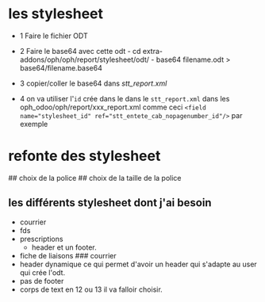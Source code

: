 # les stylesheet
- 1 Faire le fichier ODT
- 2 Faire le base64 avec cette odt
		- cd extra-addons/oph/oph/report/stylesheet/odt/
		- base64 filename.odt > base64/filename.base64
- 3 copier/coller le base64 dans *stt_report.xml*

- 4 on va utiliser l'`id` crée dans le dans le `stt_report.xml` dans les oph_odoo/oph/report/xxx_report.xml comme ceci `<field name="stylesheet_id" ref="stt_entete_cab_nopagenumber_id"/>` par exemple 


# refonte des stylesheet
## choix de la police 
## choix de la taille de la police
## les différents stylesheet dont j'ai besoin
- courrier
- fds
- prescriptions
	- header et un footer.
- fiche de liaisons
### courrier 
- header dynamique ce qui permet d'avoir un header qui s'adapte au user qui crée l'odt.
- pas de footer
- corps de text en 12 ou 13 il va falloir choisir.

